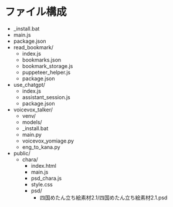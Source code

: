 # ファイル構成

- _install.bat
- main.js
- package.json
- read_bookmark/
  - index.js
  - bookmarks.json
  - bookmark_storage.js
  - puppeteer_helper.js
  - package.json
- use_chatgpt/
  - index.js
  - assistant_session.js
  - package.json
- voicevox_talker/
  - venv/
  - models/
  - _install.bat
  - main.py
  - voicevox_yomiage.py
  - eng_to_kana.py
- public/
  - chara/
    - index.html
    - main.js
    - psd_chara.js
    - style.css
    - psd/
      - 四国めたん立ち絵素材2.1/四国めたん立ち絵素材2.1.psd
